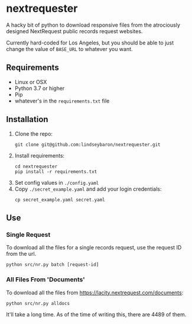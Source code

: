 # nextrequester

A hacky bit of python to download responsive files from the atrociously designed NextRequest public records request websites.

Currently hard-coded for Los Angeles, but you should be able to just change the value of `BASE_URL` to whatever you want. 

## Requirements
- Linux or OSX
- Python 3.7 or higher
- Pip
- whatever's in the `requirements.txt` file

## Installation

1. Clone the repo:
   ```shell script
   git clone git@github.com:lindseybaron/nextrequester.git
   ```
1. Install requirements:
   ```shell script
   cd nextrequester
   pip install -r requirements.txt
   ```
1. Set config values in `./config.yaml`
1. Copy `./secret_example.yaml` and add your login credentials:
   ```shell script
   cp secret_example.yaml secret.yaml
   ```

## Use

### Single Request
To download all the files for a single records request, use the request ID from the url.
   ```shell script
   python src/nr.py batch [request-id]
   ```

### All Files From 'Documents'
To download all the files from https://lacity.nextrequest.com/documents:
   ```shell script
   python src/nr.py alldocs
   ```
It'll take a long time. As of the time of writing this, there are 4489 of them.